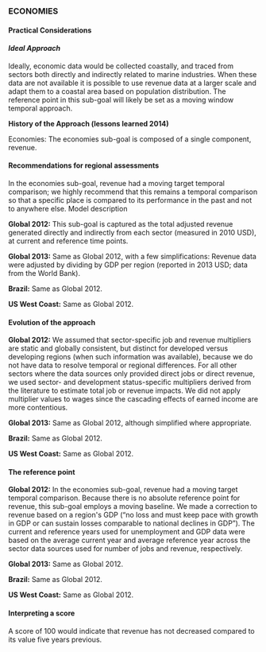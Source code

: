 ### **ECONOMIES**
#### Practical Considerations

#### *Ideal Approach*

Ideally, economic data would be collected coastally, and traced from sectors both directly and indirectly related to marine industries. When these data are not available it is possible to use revenue data at a larger scale and adapt them to a coastal area based on population distribution. The reference point in this sub-goal will likely be set as a moving window temporal approach.

**History of the Approach (lessons learned 2014)**
<!---Taken from Conceptual Guide v2--->

Economies:
The economies sub-goal is composed of a single component, revenue.

#### Recommendations for regional assessments

In the economies sub-goal, revenue had a moving target temporal comparison; we highly recommend that this remains a temporal comparison so that a specific place is compared to its performance in the past and not to anywhere else.
Model description

**Global 2012:**
This sub-goal is captured as the total adjusted revenue generated directly and indirectly from each sector (measured in 2010 USD), at current and reference time points.

**Global 2013:**
Same as Global 2012, with a few simplifications:  Revenue data were adjusted by dividing by GDP per region (reported in 2013 USD; data from the World Bank).

**Brazil:**
Same as Global 2012.

**US West Coast:**
Same as Global 2012.

#### Evolution of the approach

**Global 2012:**
We assumed that sector-specific job and revenue multipliers are static and globally consistent, but distinct for developed versus developing regions (when such information was available), because we do not have data to resolve temporal or regional differences. For all other sectors where the data sources only provided direct jobs or direct revenue, we used sector- and development status-specific multipliers derived from the literature to estimate total job or revenue impacts. We did not apply multiplier values to wages since the cascading effects of earned income are more contentious.

**Global 2013:**
Same as Global 2012, although simplified where appropriate.

**Brazil:**
Same as Global 2012.

**US West Coast:**
Same as Global 2012.

#### The reference point

**Global 2012:**
In the economies sub-goal, revenue had a moving target temporal comparison.
Because there is no absolute reference point for revenue, this sub-goal employs a moving baseline. We made a correction to revenue based on a region's GDP (“no loss and must keep pace with growth in GDP or can sustain losses comparable to national declines in GDP”). The current and reference years used for unemployment and GDP data were based on the average current year and average reference year across the sector data sources used for number of jobs and revenue, respectively.

**Global 2013:**
Same as Global 2012.

**Brazil:**
Same as Global 2012.

**US West Coast:**
Same as Global 2012.

#### Interpreting a score

A score of 100 would indicate that revenue has not decreased compared to its value five years previous.
